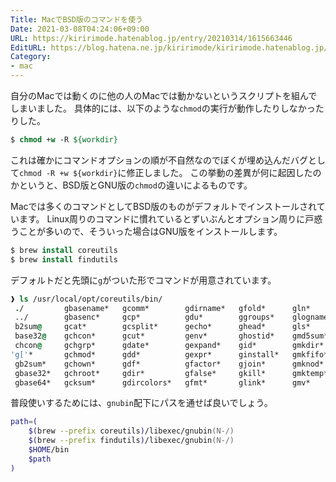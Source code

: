 ```yaml
---
Title: MacでBSD版のコマンドを使う
Date: 2021-03-08T04:24:06+09:00
URL: https://kiririmode.hatenablog.jp/entry/20210314/1615663446
EditURL: https://blog.hatena.ne.jp/kiririmode/kiririmode.hatenablog.jp/atom/entry/26006613703004990
Category:
- mac
---
```


自分のMacでは動くのに他の人のMacでは動かないというスクリプトを組んでしまいました。
具体的には、以下のような`chmod`の実行が動作したりしなかったりした。

```tcsh
$ chmod +w -R ${workdir}
```

これは確かにコマンドオプションの順が不自然なのでぼくが埋め込んだバグとして`chmod -R +w ${workdir}`に修正しました。
この挙動の差異が何に起因したのかというと、BSD版とGNU版の`chmod`の違いによるものです。

Macでは多くのコマンドとしてBSD版のものがデフォルトでインストールされています。
Linux周りのコマンドに慣れているとずいぶんとオプション周りに戸惑うことが多いので、そういった場合はGNU版をインストールします。

```tcsh
$ brew install coreutils
$ brew install findutils
```

デフォルトだと先頭に`g`がついた形でコマンドが用意されています。

```tcsh
❱ ls /usr/local/opt/coreutils/bin/
 ./         gbasename*   gcomm*        gdirname*   gfold*      gln*        gnice*      gpr*         gruncon*      gsleep*    gtail*       gtty*        gwho*      realpath@    stdbuf@
 ../        gbasenc*     gcp*          gdu*        ggroups*    glogname*   gnl*        gprintenv*   gseq*         gsort*     gtee*        guname*      gwhoami*   runcon@      tac@
 b2sum@     gcat*        gcsplit*      gecho*      ghead*      gls*        gnohup*     gprintf*     gsha1sum*     gsplit*    gtest*       gunexpand*   gyes*      sha1sum@     timeout@
 base32@    gchcon*      gcut*         genv*       ghostid*    gmd5sum*    gnproc*     gptx*        gsha224sum*   gstat*     gtimeout*    guniq*       hostid@    sha224sum@   truncate@
 chcon@     gchgrp*      gdate*        gexpand*    gid*        gmkdir*     gnumfmt*    gpwd*        gsha256sum*   gstdbuf*   gtouch*      gunlink*     md5sum@    sha256sum@
'g['*       gchmod*      gdd*          gexpr*      ginstall*   gmkfifo*    god*        greadlink*   gsha384sum*   gstty*     gtr*         guptime*     nproc@     sha384sum@
 gb2sum*    gchown*      gdf*          gfactor*    gjoin*      gmknod*     gpaste*     grealpath*   gsha512sum*   gsum*      gtrue*       gusers*      numfmt@    sha512sum@
 gbase32*   gchroot*     gdir*         gfalse*     gkill*      gmktemp*    gpathchk*   grm*         gshred*       gsync*     gtruncate*   gvdir*       pinky@     shred@
 gbase64*   gcksum*      gdircolors*   gfmt*       glink*      gmv*        gpinky*     grmdir*      gshuf*        gtac*      gtsort*      gwc*         ptx@       shuf@
```

普段使いするためには、`gnubin`配下にパスを通せば良いでしょう。

```zsh
path=(
    $(brew --prefix coreutils)/libexec/gnubin(N-/)
    $(brew --prefix findutils)/libexec/gnubin(N-/)
    $HOME/bin
    $path
)
